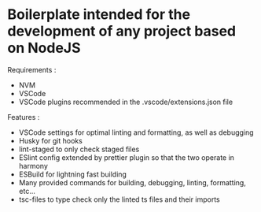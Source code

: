# Boilerplate intended for the development of any project based on NodeJS

Requirements :

- NVM
- VSCode
- VSCode plugins recommended in the .vscode/extensions.json file

Features :

- VSCode settings for optimal linting and formatting, as well as debugging
- Husky for git hooks
- lint-staged to only check staged files
- ESlint config extended by prettier plugin so that the two operate in harmony
- ESBuild for lightning fast building
- Many provided commands for building, debugging, linting, formatting, etc...
- tsc-files to type check only the linted ts files and their imports

